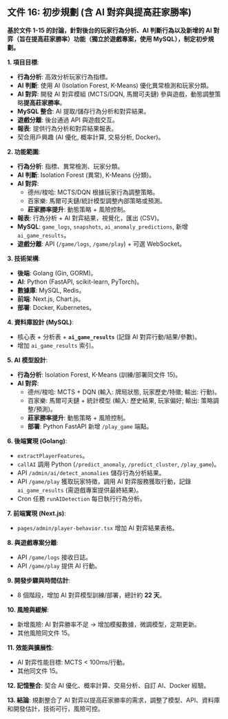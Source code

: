 ## 文件 16: 初步規劃 (含 AI 對弈與提高莊家勝率)

**基於文件 1-15 的討論，針對後台的玩家行為分析、AI 判斷行為以及新增的 AI 對弈（旨在提高莊家勝率）功能（獨立於遊戲專案，使用 MySQL），制定初步規劃。**

**1. 項目目標**: 
*   **行為分析**: 高效分析玩家行為指標。
*   **AI 判斷**: 使用 AI (Isolation Forest, K-Means) 優化異常檢測和玩家分類。
*   **AI 對弈**: 開發 AI 對弈模組 (MCTS/DQN, 馬爾可夫鏈) 參與遊戲，動態調整策略**提高莊家勝率**。
*   **MySQL 整合**: AI 提取/儲存行為分析和對弈結果。
*   **遊戲分離**: 後台通過 API 與遊戲交互。
*   **報表**: 提供行為分析和對弈結果報表。
*   契合用戶興趣 (AI 優化, 概率計算, 交易分析, Docker)。

**2. 功能範圍**: 
*   **行為分析**: 指標、異常檢測、玩家分類。
*   **AI 判斷**: Isolation Forest (異常), K-Means (分類)。
*   **AI 對弈**: 
    *   德州/梭哈: MCTS/DQN 根據玩家行為調整策略。
    *   百家樂: 馬爾可夫鏈/統計模型調整內部策略或預測。
    *   **莊家勝率提升**: 動態策略 + 風險控制。
*   **報表**: 行為分析 + AI 對弈結果，視覺化，匯出 (CSV)。
*   **MySQL**: `game_logs`, `snapshots`, `ai_anomaly_predictions`, 新增 `ai_game_results`。
*   **遊戲分離**: API (`/game/logs`, `/game/play`) + 可選 WebSocket。

**3. 技術架構**: 
*   **後端**: Golang (Gin, GORM)。
*   **AI**: Python (FastAPI, scikit-learn, PyTorch)。
*   **數據庫**: MySQL, Redis。
*   **前端**: Next.js, Chart.js。
*   **部署**: Docker, Kubernetes。

**4. 資料庫設計 (MySQL)**: 
*   核心表 + 分析表 + **`ai_game_results`** (記錄 AI 對弈行動/結果/參數)。
*   增加 `ai_game_results` 索引。

**5. AI 模型設計**: 
*   **行為分析**: Isolation Forest, K-Means (訓練/部署同文件 15)。
*   **AI 對弈**: 
    *   德州/梭哈: MCTS + DQN (輸入: 牌局狀態, 玩家歷史/特徵; 輸出: 行動)。
    *   百家樂: 馬爾可夫鏈 + 統計模型 (輸入: 歷史結果, 玩家偏好; 輸出: 策略調整/預測)。
    *   **莊家勝率提升**: 動態策略 + 風險控制。
    *   **部署**: Python FastAPI 新增 `/play_game` 端點。

**6. 後端實現 (Golang)**: 
*   `extractPlayerFeatures`。
*   `callAI` 調用 Python (`/predict_anomaly`, `/predict_cluster`, `/play_game`)。
*   API `/admin/ai/detect_anomalies` 儲存行為分析結果。
*   API `/game/play` 獲取玩家特徵，調用 AI 對弈服務獲取行動，記錄 `ai_game_results` (需遊戲專案提供最終結果)。
*   Cron 任務 `runAIDetection` 每日執行行為分析。

**7. 前端實現 (Next.js)**: 
*   `pages/admin/player-behavior.tsx` 增加 AI 對弈結果表格。

**8. 與遊戲專案分離**: 
*   API `/game/logs` 接收日誌。
*   API `/game/play` 提供 AI 行動。

**9. 開發步驟與時間估計**: 
*   8 個階段，增加 AI 對弈模型訓練/部署，總計約 **22 天**。

**10. 風險與緩解**: 
*   新增風險: AI 對弈勝率不足 -> 增加模擬數據，微調模型，定期更新。
*   其他風險同文件 15。

**11. 效能與擴展性**: 
*   AI 對弈性能目標: MCTS < 100ms/行動。
*   其他同文件 15。

**12. 記憶整合**: 契合 AI 優化、概率計算、交易分析、自訂 AI、Docker 經驗。

**13. 結論**: 規劃整合了 AI 對弈以提高莊家勝率的需求，調整了模型、API、資料庫和開發估計，技術可行，風險可控。 